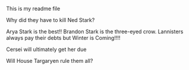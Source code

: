 This is my readme file

Why did they have to kill Ned Stark?

Arya Stark is the best!!
Brandon Stark is the three-eyed crow.
Lannisters always pay their debts but Winter is Coming!!!!

Cersei will ultimately get her due

Will House Targaryen rule them all?

